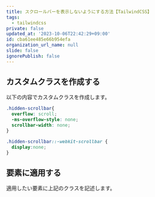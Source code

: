 ```yaml
---
title: スクロールバーを表示しないようにする方法【TailwindCSS】
tags:
  - tailwindcss
private: false
updated_at: '2023-10-06T22:42:29+09:00'
id: cba61ee485e66b954efa
organization_url_name: null
slide: false
ignorePublish: false
---
```

## カスタムクラスを作成する
以下の内容でカスタムクラスを作成します。

```css
.hidden-scrollbar{
  overflow: scroll;
  -ms-overflow-style: none;
  scrollbar-width: none;
}

.hidden-scrollbar::-webkit-scrollbar {
  display:none;
}

```

## 要素に適用する

適用したい要素に上記のクラスを記述します。

